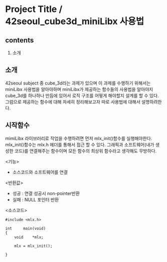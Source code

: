 # Project Title / 42seoul_cube3d_miniLibx 사용법

## contents  

1. 소개


## 소개

42seoul subject 중 cube_3d라는 과제가 있으며 이 과제를 수행하기 위해서는 miniLibx 사용법을 알아야하며 
miniLibx가 제공하는 함수들의 사용법을 알아야지 cube_3d를 하나하나 만듬에 있어서 로직 구조를 어떻게 해야할지 설계를 할 수 있다.
그럼으로 제공하는 함수에 대해 자세히 정리해보고자 따로 사용법에 대해서 설명하려한다.


## 시작함수

mimiLibx 라이브러리로 작업을 수행하려면 먼저 mlx_init()함수를 실행해야한다. mlx_init()함수는 mlx.h 헤더를 통해서 접근 할 수 있다.
그래픽과 소프트웨어(내가 생성한 코드)를 연결해주는 함수이며 모든 함수의 최상위 함수라고 생각해도 무방하다.

<기능>
- 소스코드와 소프트웨어를 연결

<반환값>
- 성공 : 연결 성공시 non-pointer반환
- 실패 : NULL 포인터 반환

<소스코드>
``` 
#include <mlx.h>

int     main(void)
{
    void    *mlx;

    mlx = mlx_init();
    
}
``` 